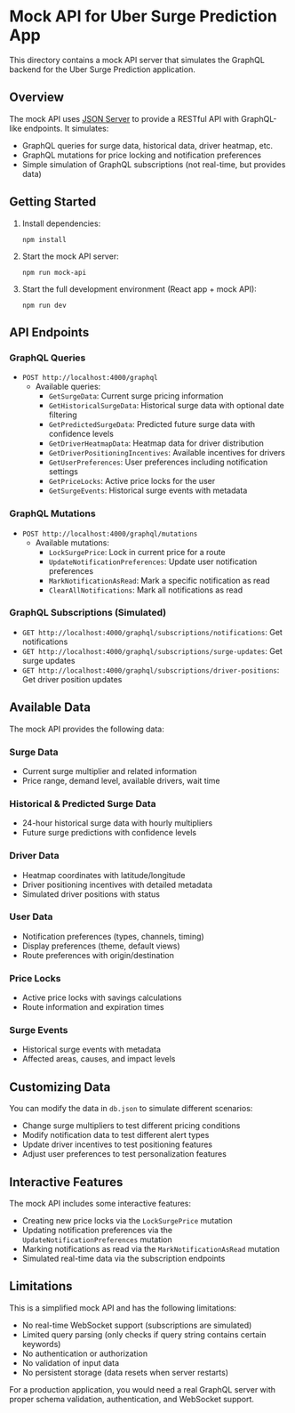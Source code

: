 # Mock API for Uber Surge Prediction App

This directory contains a mock API server that simulates the GraphQL backend for the Uber Surge Prediction application.

## Overview

The mock API uses [JSON Server](https://github.com/typicode/json-server) to provide a RESTful API with GraphQL-like endpoints. It simulates:

- GraphQL queries for surge data, historical data, driver heatmap, etc.
- GraphQL mutations for price locking and notification preferences
- Simple simulation of GraphQL subscriptions (not real-time, but provides data)

## Getting Started

1. Install dependencies:

   ```
   npm install
   ```

2. Start the mock API server:

   ```
   npm run mock-api
   ```

3. Start the full development environment (React app + mock API):
   ```
   npm run dev
   ```

## API Endpoints

### GraphQL Queries

- `POST http://localhost:4000/graphql`
  - Available queries:
    - `GetSurgeData`: Current surge pricing information
    - `GetHistoricalSurgeData`: Historical surge data with optional date filtering
    - `GetPredictedSurgeData`: Predicted future surge data with confidence levels
    - `GetDriverHeatmapData`: Heatmap data for driver distribution
    - `GetDriverPositioningIncentives`: Available incentives for drivers
    - `GetUserPreferences`: User preferences including notification settings
    - `GetPriceLocks`: Active price locks for the user
    - `GetSurgeEvents`: Historical surge events with metadata

### GraphQL Mutations

- `POST http://localhost:4000/graphql/mutations`
  - Available mutations:
    - `LockSurgePrice`: Lock in current price for a route
    - `UpdateNotificationPreferences`: Update user notification preferences
    - `MarkNotificationAsRead`: Mark a specific notification as read
    - `ClearAllNotifications`: Mark all notifications as read

### GraphQL Subscriptions (Simulated)

- `GET http://localhost:4000/graphql/subscriptions/notifications`: Get notifications
- `GET http://localhost:4000/graphql/subscriptions/surge-updates`: Get surge updates
- `GET http://localhost:4000/graphql/subscriptions/driver-positions`: Get driver position updates

## Available Data

The mock API provides the following data:

### Surge Data

- Current surge multiplier and related information
- Price range, demand level, available drivers, wait time

### Historical & Predicted Surge Data

- 24-hour historical surge data with hourly multipliers
- Future surge predictions with confidence levels

### Driver Data

- Heatmap coordinates with latitude/longitude
- Driver positioning incentives with detailed metadata
- Simulated driver positions with status

### User Data

- Notification preferences (types, channels, timing)
- Display preferences (theme, default views)
- Route preferences with origin/destination

### Price Locks

- Active price locks with savings calculations
- Route information and expiration times

### Surge Events

- Historical surge events with metadata
- Affected areas, causes, and impact levels

## Customizing Data

You can modify the data in `db.json` to simulate different scenarios:

- Change surge multipliers to test different pricing conditions
- Modify notification data to test different alert types
- Update driver incentives to test positioning features
- Adjust user preferences to test personalization features

## Interactive Features

The mock API includes some interactive features:

- Creating new price locks via the `LockSurgePrice` mutation
- Updating notification preferences via the `UpdateNotificationPreferences` mutation
- Marking notifications as read via the `MarkNotificationAsRead` mutation
- Simulated real-time data via the subscription endpoints

## Limitations

This is a simplified mock API and has the following limitations:

- No real-time WebSocket support (subscriptions are simulated)
- Limited query parsing (only checks if query string contains certain keywords)
- No authentication or authorization
- No validation of input data
- No persistent storage (data resets when server restarts)

For a production application, you would need a real GraphQL server with proper schema validation, authentication, and WebSocket support.
